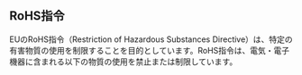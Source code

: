## RoHS指令
EUのRoHS指令（Restriction of Hazardous Substances Directive）は、特定の有害物質の使用を制限することを目的としています。RoHS指令は、電気・電子機器に含まれる以下の物質の使用を禁止または制限しています。